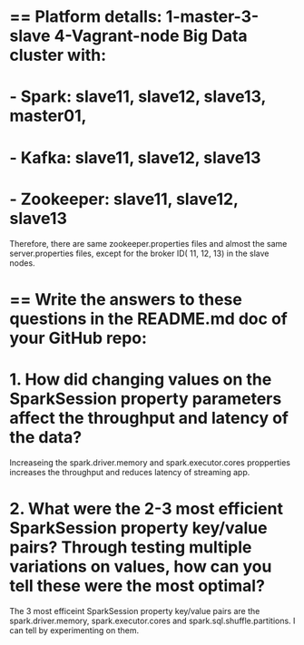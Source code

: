 
# == Platform detaIls:  1-master-3-slave 4-Vagrant-node Big Data cluster with:
# - Spark:      slave11, slave12, slave13, master01,
# - Kafka:      slave11, slave12, slave13
# - Zookeeper:  slave11, slave12, slave13

Therefore, there are same zookeeper.properties files and almost the same server.properties files, except for the broker ID( 11, 12, 13) in the slave nodes.


# == Write the answers to these questions in the README.md doc of your GitHub repo:

# 1. How did changing values on the SparkSession property parameters affect the throughput and latency of the data?
Increaseing the spark.driver.memory and spark.executor.cores propperties increases the throughput and reduces latency of streaming app. 

# 2. What were the 2-3 most efficient SparkSession property key/value pairs? Through testing multiple variations on values, how can you tell these were the most optimal?
The 3 most efficeint SparkSession property key/value pairs are the spark.driver.memory, spark.executor.cores and spark.sql.shuffle.partitions. I can tell by experimenting on them.

